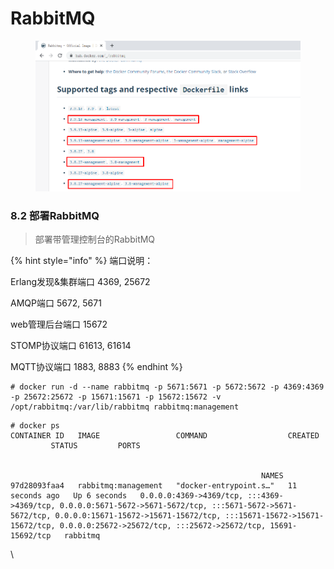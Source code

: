 # RabbitMQ

<figure><img src="../../.gitbook/assets/image (5) (1) (1) (1) (1) (1) (1) (1).png" alt=""><figcaption></figcaption></figure>

### 8.2 部署RabbitMQ

> 部署带管理控制台的RabbitMQ

{% hint style="info" %}
端口说明：

&#x20;Erlang发现&集群端口    4369, 25672&#x20;

AMQP端口                        5672, 5671&#x20;

web管理后台端口            15672&#x20;

STOMP协议端口              61613, 61614&#x20;

MQTT协议端口                1883, 8883&#x20;
{% endhint %}

```
# docker run -d --name rabbitmq -p 5671:5671 -p 5672:5672 -p 4369:4369 -p 25672:25672 -p 15671:15671 -p 15672:15672 -v /opt/rabbitmq:/var/lib/rabbitmq rabbitmq:management
```

```
# docker ps
CONTAINER ID   IMAGE                 COMMAND                  CREATED          STATUS         PORTS                                                                                                                                                                                                                                             NAMES
97d28093faa4   rabbitmq:management   "docker-entrypoint.s…"   11 seconds ago   Up 6 seconds   0.0.0.0:4369->4369/tcp, :::4369->4369/tcp, 0.0.0.0:5671-5672->5671-5672/tcp, :::5671-5672->5671-5672/tcp, 0.0.0.0:15671-15672->15671-15672/tcp, :::15671-15672->15671-15672/tcp, 0.0.0.0:25672->25672/tcp, :::25672->25672/tcp, 15691-15692/tcp   rabbitmq
```



\
